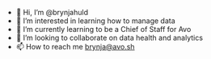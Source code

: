 - 👋 Hi, I’m @brynjahuld
- 👀 I’m interested in learning how to manage data
- 🌱 I’m currently learning to be a Chief of Staff for Avo
- 💞️ I’m looking to collaborate on data health and analytics
- 📫 How to reach me brynja@avo.sh

<!---
brynjahuld/brynjahuld is a ✨ special ✨ repository because its `README.md` (this file) appears on your GitHub profile.
You can click the Preview link to take a look at your changes.
--->
